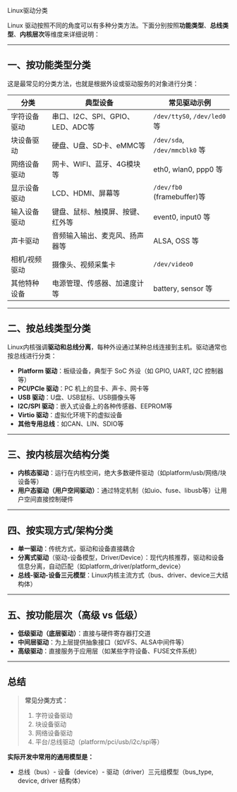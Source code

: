 Linux驱动分类

Linux 驱动按照不同的角度可以有多种分类方法。下面分别按照**功能类型**、**总线类型**、**内核层次**等维度来详细说明：

------

## 一、按功能类型分类

这是最常见的分类方法，也就是根据外设或驱动服务的对象进行分类：

| 分类          | 典型设备                         | 常见驱动示例                  |
| ------------- | -------------------------------- | ----------------------------- |
| 字符设备驱动  | 串口、I2C、SPI、GPIO、LED、ADC等 | `/dev/ttyS0`, `/dev/led0` 等  |
| 块设备驱动    | 硬盘、U盘、SD卡、eMMC等          | `/dev/sda`, `/dev/mmcblk0` 等 |
| 网络设备驱动  | 网卡、WIFI、蓝牙、4G模块等       | eth0, wlan0, ppp0 等          |
| 显示设备驱动  | LCD、HDMI、屏幕等                | `/dev/fb0` (framebuffer)等    |
| 输入设备驱动  | 键盘、鼠标、触摸屏、按键、红外等 | event0, input0 等             |
| 声卡驱动      | 音频输入输出、麦克风、扬声器等   | ALSA, OSS 等                  |
| 相机/视频驱动 | 摄像头、视频采集卡               | `/dev/video0`                 |
| 其他特种设备  | 电源管理、传感器、加速度计等     | battery, sensor 等            |



------

## 二、按总线类型分类

Linux内核强调**驱动和总线分离**，每种外设通过某种总线连接到主机。驱动通常也按总线进行分类：

- **Platform 驱动**：板级设备，典型于 SoC 外设（如 GPIO, UART, I2C 控制器等）
- **PCI/PCIe 驱动**：PC 机上的显卡、声卡、网卡等
- **USB 驱动**：U盘、USB鼠标、USB摄像头等
- **I2C/SPI 驱动**：嵌入式设备上的各种传感器、EEPROM等
- **Virtio 驱动**：虚拟化环境下的虚拟设备
- **其他专用总线**：如CAN、LIN、SDIO等

------

## 三、按内核层次结构分类

- **内核态驱动**：运行在内核空间，绝大多数硬件驱动（如platform/usb/网络/块设备等）
- **用户态驱动（用户空间驱动）**：通过特定机制（如uio、fuse、libusb等）让用户空间直接控制硬件

------

## 四、按实现方式/架构分类

- **单一驱动**：传统方式，驱动和设备直接耦合
- **分离式驱动**（驱动-设备模型，Driver/Device）：现代内核推荐，驱动和设备信息分离，自动匹配（如platform_driver/platform_device）
- **总线-驱动-设备三元模型**：Linux内核主流方式（bus、driver、device三大结构体）

------

## 五、按功能层次（高级 vs 低级）

- **低级驱动（底层驱动）**：直接与硬件寄存器打交道
- **中间层驱动**：为上层提供抽象接口（如VFS、ALSA中间件等）
- **高级驱动**：直接服务于应用层（如某些字符设备、FUSE文件系统）

------

## 总结

> **常见分类方式：**
>
> 1. 字符设备驱动
> 2. 块设备驱动
> 3. 网络设备驱动
> 4. 平台/总线驱动（platform/pci/usb/i2c/spi等）

**实际开发中常用的通用模型是：**

- 总线（bus）- 设备（device）- 驱动（driver）三元组模型（bus_type, device, driver 结构体）
